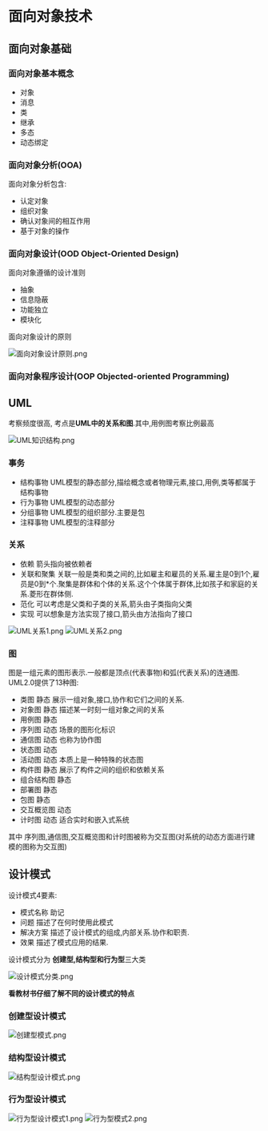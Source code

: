 # 面向对象技术

## 面向对象基础

### 面向对象基本概念

* 对象
* 消息
* 类
* 继承
* 多态
* 动态绑定

### 面向对象分析(OOA)

面向对象分析包含:

* 认定对象
* 组织对象
* 确认对象间的相互作用
* 基于对象的操作

### 面向对象设计(OOD Object-Oriented Design)

面向对象遵循的设计准则

* 抽象
* 信息隐蔽
* 功能独立
* 模块化

面向对象设计的原则

![面向对象设计原则.png](image/面向对象设计原则.png)

### 面向对象程序设计(OOP Objected-oriented Programming)

## UML

考察频度很高, 考点是**UML中的关系和图**.其中,用例图考察比例最高

![UML知识结构.png](image/UML知识结构.png)

### 事务

* 结构事物 UML模型的静态部分,描绘概念或者物理元素,接口,用例,类等都属于结构事物
* 行为事物 UML模型的动态部分 
* 分组事物 UML模型的组织部分.主要是包
* 注释事物 UML模型的注释部分

### 关系

* 依赖 箭头指向被依赖者 
* 关联和聚集 关联一般是类和类之间的,比如雇主和雇员的关系.雇主是0到1个,雇员是0到*个.聚集是群体和个体的关系.这个个体属于群体,比如孩子和家庭的关系.菱形在群体侧.
* 范化 可以考虑是父类和子类的关系,箭头由子类指向父类
* 实现 可以想象是方法实现了接口,箭头由方法指向了接口

![UML关系1.png](image/UML关系1.png)
![UML关系2.png](image/UML关系2.png)

### 图

图是一组元素的图形表示.一般都是顶点(代表事物)和弧(代表关系)的连通图.
UML2.0提供了13种图:

* 类图 静态 展示一组对象,接口,协作和它们之间的关系.
* 对象图 静态 描述某一时刻一组对象之间的关系
* 用例图 静态
* 序列图 动态 场景的图形化标识
* 通信图 动态 也称为协作图 
* 状态图 动态
* 活动图 动态 本质上是一种特殊的状态图
* 构件图 静态 展示了构件之间的组织和依赖关系
* 组合结构图 静态
* 部署图 静态
* 包图 静态
* 交互概览图 动态
* 计时图 动态 适合实时和嵌入式系统

其中 序列图,通信图,交互概览图和计时图被称为交互图(对系统的动态方面进行建模的图称为交互图)

## 设计模式

设计模式4要素:

* 模式名称 助记
* 问题 描述了在何时使用此模式
* 解决方案 描述了设计模式的组成,内部关系.协作和职责.
* 效果 描述了模式应用的结果.

设计模式分为 **创建型,结构型和行为型**三大类

![设计模式分类.png](image/设计模式分类.png)

**看教材书仔细了解不同的设计模式的特点**

### 创建型设计模式

![创建型模式.png](image/创建型模式.png)

### 结构型设计模式

![结构型设计模式.png](image/结构型设计模式.png)

### 行为型设计模式

![行为型设计模式1.png](image/行为型设计模式1.png)
![行为型模式2.png](image/行为型模式2.png)
